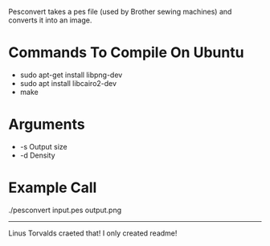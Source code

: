 Pesconvert takes a pes file (used by Brother sewing machines) and converts it into an image.

# Commands To Compile On Ubuntu
* sudo apt-get install libpng-dev
* sudo apt install libcairo2-dev
* make

# Arguments
* -s Output size
* -d Density

# Example Call
./pesconvert input.pes output.png

---
Linus Torvalds craeted that! I only created readme!
